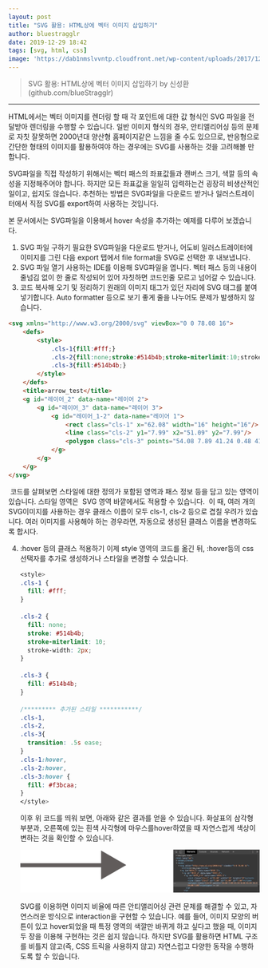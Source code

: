```yaml
---
layout: post
title: "SVG 활용: HTML상에 벡터 이미지 삽입하기"
author: bluestragglr
date: 2019-12-29 18:42
tags: [svg, html, css]
image: 'https://dab1nmslvvntp.cloudfront.net/wp-content/uploads/2017/12/1498798784svg101.svg'
---
```



> SVG 활용: HTML상에 벡터 이미지 삽입하기 by 신성환(github.com/blueStragglr)

---



HTML에서는 벡터 이미지를 렌더링 할 때 각 포인트에 대한 값 형식인 SVG 파일을 전달받아 렌더링을 수행할 수 있습니다. 일반 이미지 형식의 경우, 안티앨리어싱 등의 문제로 자칫 잘못하면 2000년대 양산형 홈페이지같은 느낌을 줄 수도 있으므로, 반응형으로 간단한 형태의 이미지를 활용하여야 하는 경우에는 SVG를 사용하는 것을 고려해볼 만 합니다. 

SVG파일을 직접 작성하기 위해서는 벡터 패스의 좌표값들과 캔버스 크기, 색깔 등의 속성을 지정해주어야 합니다. 하지만 모든 좌표값을 일일히 입력하는건 굉장히 비생산적인 일이고, 쉽지도 않습니다. 추천하는 방법은 SVG파일을 다운로드 받거나 일러스트레이터에서 직접 SVG를 export하여 사용하는 것입니다.  

본 문서에서는 SVG파일을 이용해서 hover 속성을 추가하는 예제를 다루어 보겠습니다. 

1. SVG 파일 구하기
   필요한 SVG파일을 다운로드 받거나, 어도비 일러스트레이터에 이미지를 그린 다음 export 탭에서 file format을 SVG로 선택한 후 내보냅니다. 
2. SVG 파일 열기
   사용하는 IDE를 이용해 SVG파일을 엽니다. 벡터 패스 등의 내용이 줄넘김 없이 한 줄로 작성되어 있어 자칫하면 코드인줄 모르고 넘어갈 수 있습니다. 
3. 코드 복사해 오기 및 정리하기
   원래의 이미지 태그가 있던 자리에 SVG 태그를 붙여넣기합니다. Auto formatter 등으로 보기 좋게 줄을 나누어도 문제가 발생하지 않습니다. 

```html
<svg xmlns="http://www.w3.org/2000/svg" viewBox="0 0 78.08 16">
    <defs>
        <style>
            .cls-1{fill:#fff;}
            .cls-2{fill:none;stroke:#514b4b;stroke-miterlimit:10;stroke-width:2px;}
            .cls-3{fill:#514b4b;}
        </style>
    </defs>
    <title>arrow_test</title>
    <g id="레이어_2" data-name="레이어 2">
        <g id="레이어_3" data-name="레이어 3">
            <g id="레이어_1-2" data-name="레이어 1">
                <rect class="cls-1" x="62.08" width="16" height="16"/>
                <line class="cls-2" y1="7.99" x2="51.09" y2="7.99"/>
                <polygon class="cls-3" points="54.08 7.89 41.24 0.48 41.24 15.3 54.08 7.89"/>
            </g>
        </g>
    </g>
</svg>
```

​	코드를 살펴보면 스타일에 대한 정의가 포함된 <defs> 영역과 패스 정보 등을 담고 있는 <g> 영역이 있습니다. 스타일 영역은
​	SVG 영역 바깥에서도 적용할 수 있습니다. 
​	이 때, 여러 개의 SVG이미지를 사용하는 경우 클래스 이름이 모두 cls-1, cls-2 등으로 겹칠 우려가 있습니다. 여러 이미지를 사용 
​	해야 하는 경우라면, 자동으로 생성된 클래스 이름을 변경하도록 합시다.



4. :hover 등의 클래스 적용하기
   이제 style 영역의 코드를 옮긴 뒤, :hover등의 css 선택자를 추가로 생성하거나 스타일을 변경할 수 있습니다. 

   ```css
   <style>
   .cls-1 {
     fill: #fff;
   }
   
   .cls-2 {
     fill: none;
     stroke: #514b4b;
     stroke-miterlimit: 10;
     stroke-width: 2px;
   }
   
   .cls-3 {
     fill: #514b4b;
   }
   
   /********* 추가된 스타일 ***********/
   .cls-1,
   .cls-2,
   .cls-3{
     transition: .5s ease;
   }
   .cls-1:hover,
   .cls-2:hover,
   .cls-3:hover {
     fill: #f3bcaa;
   }
   </style>
   ```

   

   이후 위 코드를 띄워 보면, 아래와 같은 결과를 얻을 수 있습니다.  화살표의 삼각형 부분과, 오른쪽에 있는 흰색 사각형에 마우스를hover하였을 때 자연스럽게 색상이 변하는 것을 확인할 수 있습니다. 

   ![svg-hover](/assets/posts/blueStragglr/svg-css/svg-hover.gif)

   

   SVG를 이용하면 이미지 비율에 따른 안티앨리어싱 관련 문제를 해결할 수 있고, 자연스러운 방식으로 interaction을 구현할 수 있습니다. 예를 들어, 이미지 모양의 버튼이 있고 hover되었을 때 특정 영역의 색깔만 바뀌게 하고 싶다고 했을 때, 이미지 두 장을 이용해 구현하는 것은 쉽지 않습니다. 하지만 SVG를 활용하면 HTML 구조를 비틀지 않고(즉, CSS 트릭을 사용하지 않고) 자연스럽고 다양한 동작을 수행하도록 할 수 있습니다.

